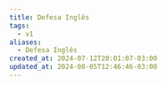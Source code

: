 ```yaml
---
title: Defesa Inglês
tags:
  - v1
aliases:
  - Defesa Inglês
created_at: 2024-07-12T20:01:07-03:00
updated_at: 2024-08-05T12:46:46-03:00
---
```



